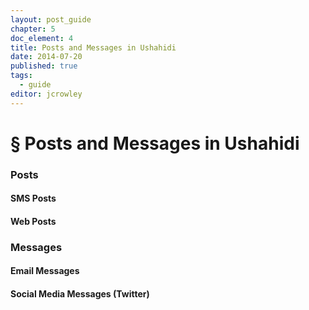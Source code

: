```yaml
---
layout: post_guide
chapter: 5
doc_element: 4
title: Posts and Messages in Ushahidi
date: 2014-07-20
published: true
tags:
  - guide
editor: jcrowley
---
```


# &sect; Posts and Messages in Ushahidi

### Posts

#### SMS Posts

#### Web Posts

### Messages

#### Email Messages

#### Social Media Messages (Twitter)


